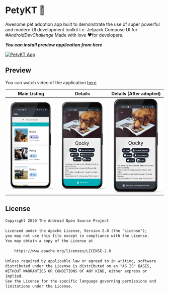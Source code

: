 # PetyKT 🐶

Awesome pet adoption app built to demonstrate the use of super powerful and modern UI development toolkit i.e. Jetpack Compose UI for _#AndroidDevChallenge_ Made with love ❤️for developers.

_**You can install preview application from here**_

[![PetyKT App](https://img.shields.io/github/v/release/PatilShreyas/PetyKT?color=e2e2e2&label=PetyKT%20App&logo=android&style=for-the-badge)](https://github.com/PatilShreyas/PetyKT/releases/latest/download/app-debug.apk)

## Preview

You can watch video of the application [here](results/video.mp4)

Main Listing | Details | Details (After adopted)
--- | --- | --- |
![](https://github.com/PatilShreyas/PetyKT/blob/main/results/screenshot_1.png) | ![](https://github.com/PatilShreyas/PetyKT/blob/main/results/screenshot_2.png) | ![](https://github.com/PatilShreyas/PetyKT/blob/main/results/screenshot_3.png)

## License
```
Copyright 2020 The Android Open Source Project

Licensed under the Apache License, Version 2.0 (the "License");
you may not use this file except in compliance with the License.
You may obtain a copy of the License at

    https://www.apache.org/licenses/LICENSE-2.0

Unless required by applicable law or agreed to in writing, software
distributed under the License is distributed on an "AS IS" BASIS,
WITHOUT WARRANTIES OR CONDITIONS OF ANY KIND, either express or implied.
See the License for the specific language governing permissions and
limitations under the License.
```
